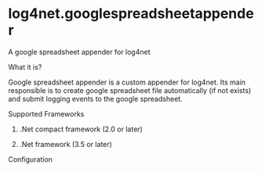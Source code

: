 log4net.googlespreadsheetappender
=================================

A google spreadsheet appender for log4net

What it is?

Google spreadsheet appender is a custom appender for log4net. Its main responsible is to create google spreadsheet file automatically (if not exists) and submit logging events to the google spreadsheet.

Supported Frameworks

1.	.Net compact framework (2.0 or later)

2.	.Net framework (3.5 or later)


Configuration

<log4net>
    <appender name="TestAppender" type="Log4Net.Full.GoogleSpreadSheetAppender.GoogleSheetAppender, Log4Net.Full.GoogleSpreadSheetAppender">
      <username value="youraccount@gmail.com" />
      <password value="yourpassword" />
      <sheetName value="yourspreadsheetname" />
      <lossy value="true"/>
      <evaluator type="Log4Net.Full.GoogleSpreadSheetAppender.InternetConnectionEvaluator, Log4Net.Full.GoogleSpreadSheetAppender"></evaluator>
    </appender>
    <root>
      <level value="DEBUG" />
      <appender-ref ref="TestAppender" />
    </root>
    <logger name="AppTest">
      <level value="DEBUG" />
      <appender-ref ref="TestAppender" />
    </logger>
  </log4net>

